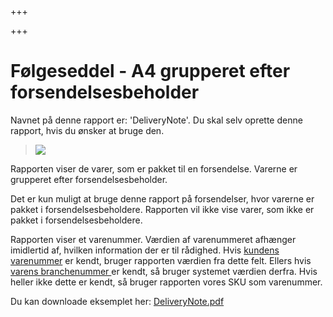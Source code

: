 +++

+++
# Følgeseddel - A4 grupperet efter forsendelsesbeholder

Navnet på denne rapport er: 'DeliveryNote'. Du skal selv oprette denne rapport, hvis du ønsker at bruge den.

> ![](https://thetis-ims-reports.s3.eu-west-1.amazonaws.com/examples/DeliveryNote_da-1.png)

Rapporten viser de varer, som er pakket til en forsendelse. Varerne er grupperet efter forsendelsesbeholder.

Det er kun muligt at bruge denne rapport på forsendelser, hvor varerne er pakket i forsendelsesbeholdere. Rapporten vil ikke vise varer, som ikke er pakket i forsendelsesbeholdere.

Rapporten viser et varenummer. Værdien af varenummeret afhænger imidlertid af, hvilken information der er til rådighed. Hvis [kundens varenummer](https://data.thetis-ims.com/da/docs/ShipmentLine#customersItemNumber "Kundens varenummer") er kendt, bruger rapporten værdien fra dette felt. Ellers hvis [varens branchenummer ](https://data.thetis-ims.com/da/docs/GlobalTradeItem#businessItemNumber "Varens branchenummer")er kendt, så bruger systemet værdien derfra. Hvis heller ikke dette er kendt, så bruger rapporten vores SKU som varenummer.

Du kan downloade eksemplet her: [DeliveryNote.pdf](https://thetis-ims-reports.s3.eu-west-1.amazonaws.com/examples/DeliveryNote.pdf "DeliveryNote.pdf")